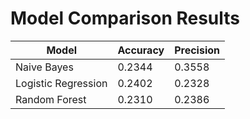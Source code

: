 # Model Comparison Results

| Model               | Accuracy| Precision |
|---------------------|---------|-----------|
| Naive Bayes         | 0.2344  | 0.3558    |
| Logistic Regression | 0.2402  | 0.2328    |
| Random Forest       | 0.2310  | 0.2386    |
